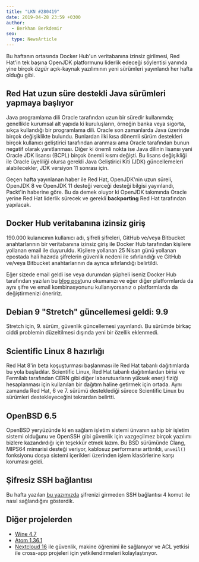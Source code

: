 ```yaml
---
title: "LKN #280419"
date: 2019-04-28 23:59 +0300
author:
  - Berkhan Berkdemir
seo:
  type: NewsArticle
---
```


Bu haftanın ortasında Docker Hub'un veritabanına izinsiz girilmesi, Red Hat'in
tek başına OpenJDK platformunu liderlik edeceği söylentisi yanında yine birçok
*özgür* açık-kaynak yazılımının yeni sürümleri yayınlandı her hafta olduğu gibi.

## Red Hat uzun süre destekli Java sürümleri yapmaya başlıyor

Java programlama dili Oracle tarafından uzun bir süredir kullanımda; genellikle
kurumsal alt yapıda ki kuruluşların, örneğin banka veya sigorta, sıkça
kullandığı bir programlama dili. Oracle son zamanlarda Java üzerinde birçok
değişiklikte bulundu. Bunlardan ilki kısa dönemli sürüm destekleri birçok
kullanıcı geliştirici tarafından aranması ama Oracle tarafından bunun negatif
olarak yanıtlanması. Diğer ki önemli nokta ise Java dilinin lisansı yani
Oracle JDK lisansı (BCPL) birçok önemli kısmı değişti. Bu lisans değişikliği
ile Oracle üyeliliği olursa gerekli Java Geliştirici Kiti (JDK) güncellemeleri
alabilecekler, JDK versiyon 11 sonrası için.

Geçen hafta yayınlanan haber ile Red Hat, OpenJDK'nin uzun süreli, OpenJDK 8 ve
OpenJDK 11 desteği verceği desteği bilgisi yayınlandı, Packt'in haberine göre.
Bu da demek oluyor ki OpenJDK takımında Oracle yerine Red Hat liderlik sürecek
ve gerekli **backporting** Red Hat tarafından yapılacak.

## Docker Hub veritabanına izinsiz giriş

190.000 kulanıcının kullanıcı adı, şifreli şifreleri, GitHub ve/veya Bitbucket
anahtarlarının bir veritabanına izinsiz giriş ile Docker Hub tarafından
kişilere yollanan email ile duyuruldu. Kişilere yollanan 25 Nisan günü yollanan
epostada hali hazırda şifrelerin güvenlik nedeni ile sıfırlandığı ve GitHub
ve/veya Bitbucket anahtarlarının da ayrıca sıfırlandığı belirtildi.

Eğer sizede email geldi ise veya durumdan şüpheli iseniz Docker Hub tarafından
yazılan bu [blog post](https://success.docker.com/article/docker-hub-user-notification)unu
okumanızı ve eğer diğer platformlarda da aynı şifre ve email kombinasyonunu
kullanıyorsanız o platformlarda da değiştirmenizi öneririz.

## Debian 9 "Stretch" güncellemesi geldi: 9.9

Stretch için, 9. sürüm, güvenlik güncellemesi yayınlandı. Bu sürümde birkaç
ciddi problemin düzeltilmesi dışında yeni bir özellik eklenmedi.

## Scientific Linux 8 hazırlığı

Red Hat 8'in beta koşuşturması başlanması ile Red Hat tabanlı dağıtımlarda bu
yola başladılar. Scientific Linux, Red Hat tabanlı dağıtımlardan birisi ve
Fermilab tarafından CERN gibi diğer labarutuarların yüksek enerji fiziği
hesaplanması için kullanılan bir dağıtım haline getirmek için ortada. Aynı
zamanda Red Hat, 6 ve 7. sürümü desteklediği sürece Scientific Linux bu
sürümleri destekleyeceğini tekrardan belirtti.

## OpenBSD 6.5

OpenBSD yeryüzünde ki en sağlam işletim sistemi ünvanın sahip bir işletim
sistemi olduğunu ve OpenSSH gibi güvenlik için vazgeçilmez birçok yazılımı
bizlere kazandırdığı için teşekkür etmek lazım. Bu BSD sürümünde Clang,
MIPS64 mimarisi desteği veriyor, kablosuz performansı arttırıldı, `unveil()`
fonksiyonu dosya sistemi içerikleri üzerinden işlem klasörlerine karşı koruması
geldi.

## Şifresiz SSH bağlantısı

Bu hafta yazılan [bu yazımızda](/2019/04/ssh-keygen-ile-4-adımda-şifresiz-ssh-girişi)
şifrenizi girmeden SSH bağlantısı 4 komut ile nasıl sağlandığını gösterdik.

## Diğer projelerden

* [Wine 4.7](https://www.winehq.org/announce/4.7)
* [Atom 1.36.1](https://github.com/atom/atom/releases/tag/v1.36.1)
* [Nextcloud 16](https://nextcloud.com/blog/nextcloud-16-introduces-machine-learning-based-security-and-usability-features-acl-permissions-and-cross-app-projects/)
  ile güvenlik, makine öğrenimi ile sağlanıyor ve ACL yetkisi ile cross-app
  projeleri için yetkilendirmeleri kolaylaştırıyor.
